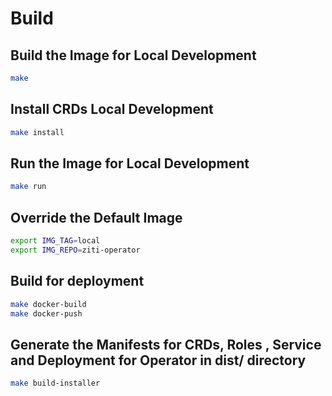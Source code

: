 # Build

## Build the Image for Local Development

```bash
make
```

## Install CRDs Local Development

```bash
make install
```

## Run the Image for Local Development

```bash
make run
```

## Override the Default Image

```bash
export IMG_TAG=local
export IMG_REPO=ziti-operator
```

## Build for deployment

```bash
make docker-build
make docker-push
```

## Generate the Manifests for CRDs, Roles , Service and Deployment for Operator in dist/ directory

```bash
make build-installer
```
